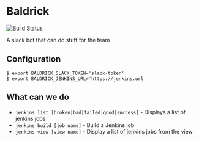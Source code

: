 Baldrick
========

[![Build Status](https://travis-ci.org/benmatselby/baldrick.png?branch=master)](https://travis-ci.org/benmatselby/baldrick)

A slack bot that can do stuff for the team

## Configuration

```
$ export BALDRICK_SLACK_TOKEN='slack-token'
$ export BALDRICK_JENKINS_URL='https://jenkins.url'
```

## What can we do

* `jenkins list [broken|bad|failed|good|success]` - Displays a list of jenkins jobs
* `jenkins build [job name]` - Build a Jenkins job
* `jenkins view [view name]` - Display a list of jenkins jobs from the view

